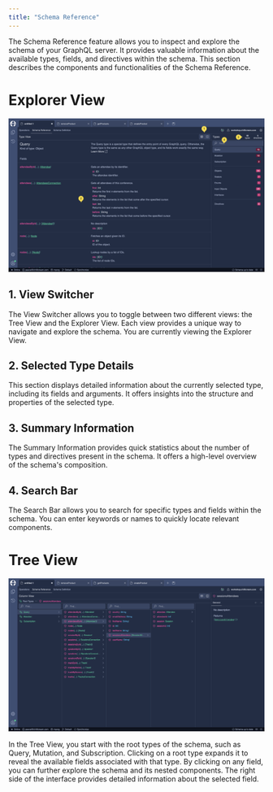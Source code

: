 ```yaml
---
title: "Schema Reference"
---
```


The Schema Reference feature allows you to inspect and explore the schema of your GraphQL server. It provides valuable information about the available types, fields, and directives within the schema. This section describes the components and functionalities of the Schema Reference.

# Explorer View

![Explorer View](./images/reference-0.png)

## 1. View Switcher

The View Switcher allows you to toggle between two different views: the Tree View and the Explorer View. Each view provides a unique way to navigate and explore the schema. You are currently viewing the Explorer View.

## 2. Selected Type Details

This section displays detailed information about the currently selected type, including its fields and arguments. It offers insights into the structure and properties of the selected type.

## 3. Summary Information

The Summary Information provides quick statistics about the number of types and directives present in the schema. It offers a high-level overview of the schema's composition.

## 4. Search Bar

The Search Bar allows you to search for specific types and fields within the schema. You can enter keywords or names to quickly locate relevant components.

# Tree View

![Tree View](./images/reference-1.png)

In the Tree View, you start with the root types of the schema, such as Query, Mutation, and Subscription. Clicking on a root type expands it to reveal the available fields associated with that type. By clicking on any field, you can further explore the schema and its nested components. The right side of the interface provides detailed information about the selected field.
